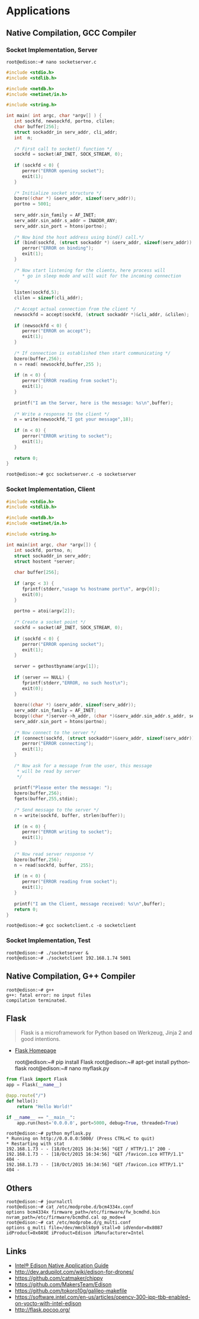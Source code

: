 Applications
==

## Native Compilation, GCC Compiler

### Socket Implementation, Server

    root@edison:~# nano socketserver.c

```C
#include <stdio.h>
#include <stdlib.h>

#include <netdb.h>
#include <netinet/in.h>

#include <string.h>

int main( int argc, char *argv[] ) {
   int sockfd, newsockfd, portno, clilen;
   char buffer[256];
   struct sockaddr_in serv_addr, cli_addr;
   int  n;
   
   /* First call to socket() function */
   sockfd = socket(AF_INET, SOCK_STREAM, 0);
   
   if (sockfd < 0) {
      perror("ERROR opening socket");
      exit(1);
   }
   
   /* Initialize socket structure */
   bzero((char *) &serv_addr, sizeof(serv_addr));
   portno = 5001;
   
   serv_addr.sin_family = AF_INET;
   serv_addr.sin_addr.s_addr = INADDR_ANY;
   serv_addr.sin_port = htons(portno);
   
   /* Now bind the host address using bind() call.*/
   if (bind(sockfd, (struct sockaddr *) &serv_addr, sizeof(serv_addr)) < 0) {
      perror("ERROR on binding");
      exit(1);
   }
      
   /* Now start listening for the clients, here process will
      * go in sleep mode and will wait for the incoming connection
   */
   
   listen(sockfd,5);
   clilen = sizeof(cli_addr);
   
   /* Accept actual connection from the client */
   newsockfd = accept(sockfd, (struct sockaddr *)&cli_addr, &clilen);
	
   if (newsockfd < 0) {
      perror("ERROR on accept");
      exit(1);
   }
   
   /* If connection is established then start communicating */
   bzero(buffer,256);
   n = read( newsockfd,buffer,255 );
   
   if (n < 0) {
      perror("ERROR reading from socket");
      exit(1);
   }
   
   printf("I am the Server, here is the message: %s\n",buffer);
   
   /* Write a response to the client */
   n = write(newsockfd,"I got your message",18);
   
   if (n < 0) {
      perror("ERROR writing to socket");
      exit(1);
   }
      
   return 0;
}
```
    
    root@edison:~# gcc socketserver.c -o socketserver

### Socket Implementation, Client

```C
#include <stdio.h>
#include <stdlib.h>

#include <netdb.h>
#include <netinet/in.h>

#include <string.h>

int main(int argc, char *argv[]) {
   int sockfd, portno, n;
   struct sockaddr_in serv_addr;
   struct hostent *server;
   
   char buffer[256];
   
   if (argc < 3) {
      fprintf(stderr,"usage %s hostname port\n", argv[0]);
      exit(0);
   }
	
   portno = atoi(argv[2]);
   
   /* Create a socket point */
   sockfd = socket(AF_INET, SOCK_STREAM, 0);
   
   if (sockfd < 0) {
      perror("ERROR opening socket");
      exit(1);
   }
	
   server = gethostbyname(argv[1]);
   
   if (server == NULL) {
      fprintf(stderr,"ERROR, no such host\n");
      exit(0);
   }
   
   bzero((char *) &serv_addr, sizeof(serv_addr));
   serv_addr.sin_family = AF_INET;
   bcopy((char *)server->h_addr, (char *)&serv_addr.sin_addr.s_addr, server->h_length);
   serv_addr.sin_port = htons(portno);
   
   /* Now connect to the server */
   if (connect(sockfd, (struct sockaddr*)&serv_addr, sizeof(serv_addr)) < 0) {
      perror("ERROR connecting");
      exit(1);
   }
   
   /* Now ask for a message from the user, this message
    * will be read by server
    */
	
   printf("Please enter the message: ");
   bzero(buffer,256);
   fgets(buffer,255,stdin);
   
   /* Send message to the server */
   n = write(sockfd, buffer, strlen(buffer));
   
   if (n < 0) {
      perror("ERROR writing to socket");
      exit(1);
   }
   
   /* Now read server response */
   bzero(buffer,256);
   n = read(sockfd, buffer, 255);
   
   if (n < 0) {
      perror("ERROR reading from socket");
      exit(1);
   }
	
   printf("I am the Client, message received: %s\n",buffer);
   return 0;
}
```

    root@edison:~# gcc socketclient.c -o socketclient

### Socket Implementation, Test

    root@edison:~# ./socketserver &
    root@edison:~# ./socketclient 192.168.1.74 5001

## Native Compilation, G++ Compiler

    root@edison:~# g++
    g++: fatal error: no input files
    compilation terminated.

## Flask

> Flask is a microframework for Python based on Werkzeug, Jinja 2 and good intentions.

- [Flask Homepage](http://flask.pocoo.org/)


    root@edison:~# pip install Flask
    root@edison:~# apt-get install python-flask
    root@edison:~# nano myflask.py 


```Python
from flask import Flask
app = Flask(__name__)

@app.route("/")
def hello():
    return "Hello World!"

if __name__ == "__main__":
    app.run(host='0.0.0.0', port=5000, debug=True, threaded=True)
```


    root@edison:~# python myflask.py
    * Running on http://0.0.0.0:5000/ (Press CTRL+C to quit)
    * Restarting with stat
    192.168.1.73 - - [18/Oct/2015 16:34:56] "GET / HTTP/1.1" 200 -
    192.168.1.73 - - [18/Oct/2015 16:34:56] "GET /favicon.ico HTTP/1.1" 404 -
    192.168.1.73 - - [18/Oct/2015 16:34:56] "GET /favicon.ico HTTP/1.1" 404 -


## Others

    root@edison:~# journalctl 
    root@edison:~# cat /etc/modprobe.d/bcm4334x.conf 
    options bcm4334x firmware_path=/etc/firmware/fw_bcmdhd.bin nvram_path=/etc/firmware/bcmdhd.cal op_mode=4
    root@edison:~# cat /etc/modprobe.d/g_multi.conf  
    options g_multi file=/dev/mmcblk0p9 stall=0 idVendor=0x8087 idProduct=0x0A9E iProduct=Edison iManufacturer=Intel

## Links

- [Intel® Edison Native Application Guide](http://www.intel.com/support/edison/sb/CS-035382.htm)
- http://dev.ardupilot.com/wiki/edison-for-drones/
- https://github.com/catmaker/chippy
- https://github.com/MakersTeam/Edison
- https://github.com/tokoro10g/galileo-makefile
- https://software.intel.com/en-us/articles/opencv-300-ipp-tbb-enabled-on-yocto-with-intel-edison
- http://flask.pocoo.org/

